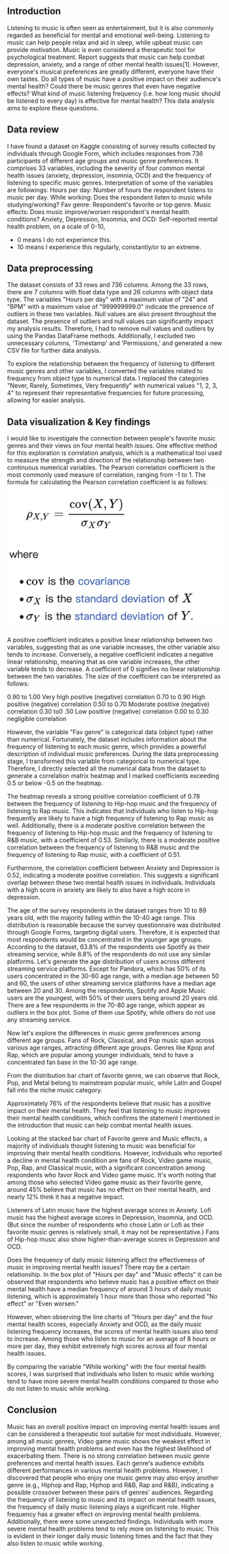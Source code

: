## Introduction
Listening to music is often seen as entertainment, but it is also commonly regarded as beneficial for mental and emotional well-being. Listening to music can help people relax and aid in sleep, while upbeat music can provide motivation. Music is even considered a therapeutic tool for psychological treatment. Report suggests that music can help combat depression, anxiety, and a range of other mental health issues[1]. However, everyone's musical preferences are greatly different, everyone have their own tastes. Do all types of music have a positive impact on their audience's mental health? Could there be music genres that even have negative effects? What kind of music listening frequency (i.e. how long music should be listened to every day) is effective for mental health? This data analysis aims to explore these questions.

## Data review
I have found a dataset on Kaggle consisting of survey results collected by individuals through Google Form, which includes responses from 736 participants of different age groups and music genre preferences. It comprises 33 variables, including the severity of four common mental health issues (anxiety, depression, insomnia, OCD) and the frequency of listening to specific music genres. Interpretation of some of the variables are followings:
Hours per day: Number of hours the respondent listens to music per day.
While working: Does the respondent listen to music while studying/working?
Fav genre: Respondent's favorite or top genre.
Music effects: Does music improve/worsen respondent's mental health conditions?
Anxiety, Depression, Insomnia, and OCD: Self-reported mental health problem, on a scale of 0-10,
- 0 means I do not experience this.
- 10 means I experience this regularly, constantly/or to an extreme.

## Data preprocessing
The dataset consists of 33 rows and 736 columns. Among the 33 rows, there are 7 columns with float data type and 26 columns with object data type. The variables "Hours per day" with a maximum value of "24" and "BPM" with a maximum value of "999999999.0" indicate the presence of outliers in these two variables. Null values are also present throughout the dataset. The presence of outliers and null values can significantly impact my analysis results. Therefore, I had to remove null values and outliers by using the Pandas DataFrame methods. Additionally, I excluded two unnecessary columns, 'Timestamp' and 'Permissions,' and generated a new CSV file for further data analysis.

To explore the relationship between the frequency of listening to different music genres and other variables, I converted the variables related to frequency from object type to numerical data. I replaced the categories "Never, Rarely, Sometimes, Very frequently" with numerical values "1, 2, 3, 4" to represent their representative frequencies for future processing, allowing for easier analysis.

## Data visualization & Key findings
I would like to investigate the connection between people's favorite music genres and their views on four mental health issues. One effective method for this exploration is correlation analysis, which is a mathematical tool used to measure the strength and direction of the relationship between two continuous numerical variables. The Pearson correlation coefficient is the most commonly used measure of correlation, ranging from -1 to 1. The formula for calculating the Pearson correlation coefficient is as follows:
![Pearson_correlation_coefficient](https://github.com/BOOMUMA/BOOMUMA/blob/main/Correlation%20coefficient.png)

A positive coefficient indicates a positive linear relationship between two variables, suggesting that as one variable increases, the other variable also tends to increase. Conversely, a negative coefficient indicates a negative linear relationship, meaning that as one variable increases, the other variable tends to decrease. A coefficient of 0 signifies no linear relationship between the two variables. The size of the coefficient can be interpreted as follows:

0.90 to 1.00 	Very high positive (negative) correlation
0.70 to 0.90    High positive (negative) correlation
0.50 to 0.70    Moderate positive (negative) correlation
0.30 to0 .50	Low positive (negative) correlation
0.00 to 0.30	negligible correlation

However, the variable "Fav genre" is categorical data (object type) rather than numerical. Fortunately, the dataset includes information about the frequency of listening to each music genre, which provides a powerful description of individual music preferences. During the data preprocessing stage, I transformed this variable from categorical to numerical type. Therefore, I directly selected all the numerical data from the dataset to generate a correlation matrix heatmap and I marked coefficients exceeding 0.5 or below -0.5 on the heatmap.

The heatmap reveals a strong positive correlation coefficient of 0.78 between the frequency of listening to Hip-hop music and the frequency of listening to Rap music. This indicates that individuals who listen to Hip-hop frequently are likely to have a high frequency of listening to Rap music as well. Additionally, there is a moderate positive correlation between the frequency of listening to Hip-hop music and the frequency of listening to R&B music, with a coefficient of 0.53. Similarly, there is a moderate positive correlation between the frequency of listening to R&B music and the frequency of listening to Rap music, with a coefficient of 0.51.

Furthermore, the correlation coefficient between Anxiety and Depression is 0.52, indicating a moderate positive correlation. This suggests a significant overlap between these two mental health issues in individuals. Individuals with a high score in anxiety are likely to also have a high score in depression.

The age of the survey respondents in the dataset ranges from 10 to 89 years old, with the majority falling within the 10-40 age range. This distribution is reasonable because the survey questionnaire was distributed through Google Forms, targeting digital users. Therefore, it is expected that most respondents would be concentrated in the younger age groups.
According to the dataset, 63.8% of the respondents use Spotify as their streaming service, while 8.8% of the respondents do not use any similar platforms. Let's generate the age distribution of users across different streaming service platforms. Except for Pandora, which has 50% of its users concentrated in the 30-60 age range, with a median age between 50 and 60, the users of other streaming service platforms have a median age between 20 and 30. Among the respondents, Spotify and Apple Music users are the youngest, with 50% of their users being around 20 years old. There are a few respondents in the 70-80 age range, which appear as outliers in the box plot. Some of them use Spotify, while others do not use any streaming service.

Now let's explore the differences in music genre preferences among different age groups. Fans of Rock, Classical, and Pop music span across various age ranges, attracting different age groups. Genres like Kpop and Rap, which are popular among younger individuals, tend to have a concentrated fan base in the 10-30 age range.

From the distribution bar chart of favorite genre, we can observe that Rock, Pop, and Metal belong to mainstream popular music, while Latin and Gospel fall into the niche music category.

Approximately 76% of the respondents believe that music has a positive impact on their mental health. They feel that listening to music improves their mental health conditions, which confirms the statement I mentioned in the introduction that music can help combat mental health issues.

Looking at the stacked bar chart of Favorite genre and Music effects, a majority of individuals thought listening to music was beneficial for improving their mental health conditions. However, individuals who reported a decline in mental health condition are fans of Rock, Video game music, Pop, Rap, and Classical music, with a significant concentration among respondents who favor Rock and Video game music. It's worth noting that among those who selected Video game music as their favorite genre, around 45% believe that music has no effect on their mental health, and nearly 12% think it has a negative impact.

Listeners of Latin music have the highest average scores in Anxiety. Lofi music has the highest average scores in Depression, Insomnia, and OCD. (But since the number of respondents who chose Latin or Lofi as their favorite music genres is relatively small, it may not be representative.)
Fans of Hip-hop music also show higher-than-average scores in Depression and OCD.

Does the frequency of daily music listening affect the effectiveness of music in improving mental health issues? There may be a certain relationship. In the box plot of "Hours per day" and "Music effects" it can be observed that respondents who believe music has a positive effect on their mental health have a median frequency of around 3 hours of daily music listening, which is approximately 1 hour more than those who reported "No effect" or "Even worsen."

However, when observing the line charts of "Hours per day" and the four mental health scores, especially Anxiety and OCD, as the daily music listening frequency increases, the scores of mental health issues also tend to increase. Among those who listen to music for an average of 8 hours or more per day, they exhibit extremely high scores across all four mental health issues.

By comparing the variable "While working" with the four mental health scores, I was surprised that individuals who listen to music while working tend to have more severe mental health conditions compared to those who do not listen to music while working.

## Conclusion
Music has an overall positive impact on improving mental health issues and can be considered a therapeutic tool suitable for most individuals. However, among all music genres, Video game music shows the weakest effect in improving mental health problems and even has the highest likelihood of exacerbating them. There is no strong correlation between music genre preferences and mental health issues. Each genre's audience exhibits different performances in various mental health problems. However, I discovered that people who enjoy one music genre may also enjoy another genre (e.g., Hiphop and Rap, Hiphop and R&B, Rap and R&B), indicating a possible crossover between these pairs of genres' audiences.
Regarding the frequency of listening to music and its impact on mental health issues, the frequency of daily music listening plays a significant role. Higher frequency has a greater effect on improving mental health problems. Additionally, there were some unexpected findings. Individuals with more severe mental health problems tend to rely more on listening to music. This is evident in their longer daily music listening times and the fact that they also listen to music while working.
